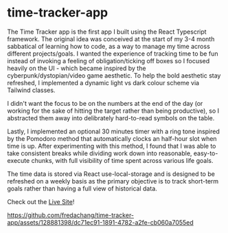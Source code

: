 # time-tracker-app

The Time Tracker app is the first app I built using the React Typescript framework. The original idea was conceived at the start of my 3-4 month sabbatical of learning how to code, as a way to manage my time across different projects/goals. I wanted the experience of tracking time to be fun instead of invoking a feeling of obligation/ticking off boxes so I focused heavily on the UI - which became inspired by the cyberpunk/dystopian/video game aesthetic. To help the bold aesthetic stay refreshed, I implemented a dynamic light vs dark colour scheme via Tailwind classes. 

I didn't want the focus to be on the numbers at the end of the day (or working for the sake of hitting the target rather than being productive), so I abstracted them away into delibrately hard-to-read symbols on the table. 

Lastly, I implemented an optional 30 minutes timer with a ring tone inspired by the Pomodoro method that automatically clocks an half-hour slot when time is up. After experimenting with this method, I found that I was able to take consistent breaks while dividing work down into reasonable, easy-to-execute chunks, with full visibility of time spent across various life goals. 

The time data is stored via React use-local-storage and is designed to be refreshed on a weekly basis as the primary objective is to track short-term goals rather than having a full view of historical data. 

Check out the [Live Site](https://freda-time-tracker-app.netlify.app/)! 


https://github.com/fredachang/time-tracker-app/assets/128881398/dc71ec91-1891-4782-a2fe-cb060a7055ed



